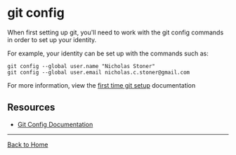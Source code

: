 # git config 

When first setting up git, you'll need to work with the git config commands in order to set up your identity. 

For example, your identity can be set up with the commands such as:
```
git config --global user.name "Nicholas Stoner"
git config --global user.email nicholas.c.stoner@gmail.com
```
For more information, view the [first time git setup](http://git-scm.com/book/en/v2/Getting-Started-First-Time-Git-Setup) documentation

## Resources

- [Git Config Documentation](https://git-scm.com/docs/git-config)

---

[Back to Home](../README.md)
